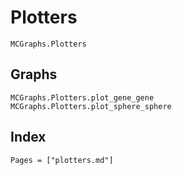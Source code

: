 # Plotters

```@docs
MCGraphs.Plotters
```

## Graphs

```@docs
MCGraphs.Plotters.plot_gene_gene
MCGraphs.Plotters.plot_sphere_sphere
```

## Index

```@index
Pages = ["plotters.md"]
```
